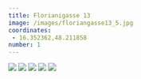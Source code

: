 ```yaml
---
title: Florianigasse 13
image: /images/floriangasse13_5.jpg
coordinates:
 - 16.352362,48.211858
number: 1
---
```



<div class="photos">
<img src="https://csvuh86c.cloudimg.io/s/width/1200/http://kseniadisterhof.github.io{{site.url}}/images/floriangasse13_1.jpg">
<img src="https://csvuh86c.cloudimg.io/s/width/1200/http://kseniadisterhof.github.io{{site.url}}/images/floriangasse13_2.jpg">
<img src="https://csvuh86c.cloudimg.io/s/width/1200/http://kseniadisterhof.github.io{{site.url}}/images/floriangasse13_3.jpg">
<img src="https://csvuh86c.cloudimg.io/s/width/1200/http://kseniadisterhof.github.io{{site.url}}/images/floriangasse13_4.jpg">
<img src="https://csvuh86c.cloudimg.io/s/width/1200/http://kseniadisterhof.github.io{{site.url}}/images/floriangasse13_5.jpg">

</div>
